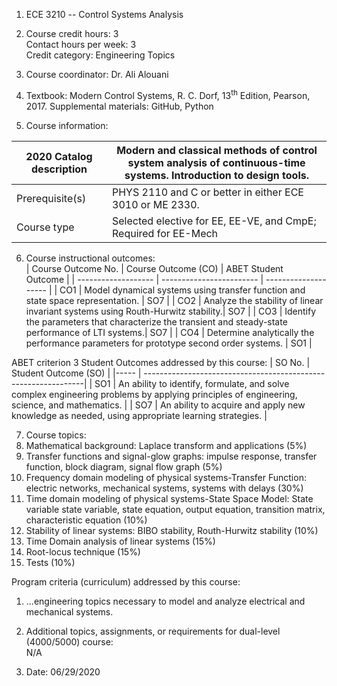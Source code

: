 1.  ECE 3210 -- Control Systems Analysis

2.  Course credit hours: 3   
Contact hours per week: 3  
Credit category: Engineering Topics

3.  Course coordinator: Dr. Ali Alouani

4.  Textbook: Modern Control Systems, R. C. Dorf, 13<sup>th</sup> Edition, Pearson, 2017. Supplemental materials: GitHub, Python

5.  Course information:

  2020 Catalog description  | Modern and classical methods of control system analysis of continuous-time systems. Introduction to design tools.
  ------------------------- | -------------------------------------------------------------------------------------------------------------------
  Prerequisite(s)           | PHYS 2110 and C or better in either ECE 3010 or ME 2330.
  Course type               | Selected elective for EE, EE-VE, and CmpE; Required for EE-Mech



6.  Course instructional outcomes:  
|   Course Outcome No. |   Course Outcome (CO)    | ABET Student<br> Outcome |
| -------------------  | ------------------------ | -------------------- |
| CO1                 | Model dynamical systems using transfer function and state space representation.  | SO7                   |
| CO2         | Analyze the stability of linear invariant systems using Routh-Hurwitz stability.| SO7                  |
| CO3         | Identify the parameters that characterize the  transient and steady-state performance of LTI systems.| SO7                  |
| CO4         | Determine analytically the performance parameters for prototype second order systems.   | SO1                  |

  ABET criterion 3 Student Outcomes addressed by this course:
| SO No. |  Student Outcome (SO)                                        |
|----- | ---------------------------------------------------------------|
| SO1 | An ability to identify, formulate, and solve complex engineering problems by applying principles of engineering, science, and mathematics.                                     |
| SO7 | An ability to acquire and apply new knowledge as needed,  using appropriate learning strategies.                        |

7.  Course topics:  
  1.  Mathematical background: Laplace transform and applications (5%)
  2.  Transfer functions and signal-glow graphs: impulse response,
    transfer function, block diagram, signal flow graph (5%)
  3.  Frequency domain modeling of physical systems-Transfer Function:
    electric networks, mechanical systems, systems with delays (30%)
  4.  Time domain modeling of physical systems-State Space Model: State
    variable state variable, state equation, output equation,
    transition matrix, characteristic equation (10%)
  5.  Stability of linear systems: BIBO stability, Routh-Hurwitz stability
    (10%)
  6.  Time Domain analysis of linear systems (15%)
  7.  Root-locus technique (15%)
  8.  Tests (10%)

  Program criteria (curriculum) addressed by this course:  
  1. ...engineering topics necessary to model and analyze electrical and mechanical systems.

8.  Additional topics, assignments, or requirements for dual-level
    (4000/5000) course:\
    N/A

9.  Date: 06/29/2020
